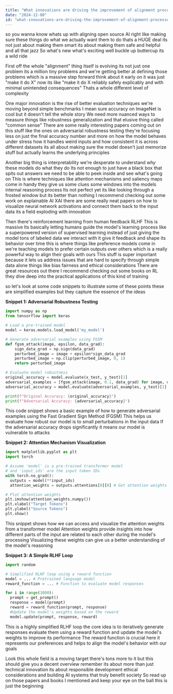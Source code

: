 ```yaml
---
title: "What innovations are driving the improvement of alignment processes for open-source AI models?"
date: "2024-12-08"
id: "what-innovations-are-driving-the-improvement-of-alignment-processes-for-open-source-ai-models"
---
```


 so you wanna know whats up with aligning open source AI right  like making sure these things do what we actually want them to do thats a HUGE deal  its not just about making them smart its about making them safe and helpful and all that jazz  So what's new what's exciting  well buckle up buttercup its a wild ride

First off  the whole "alignment" thing itself is evolving  its not just one problem its a million tiny problems  and we're getting better at defining those problems which is a massive step forward  think about it  early on it was just  "make it do X"  now its like  "make it do X reliably  safely  explicably and with minimal unintended consequences"  Thats a whole different level of complexity

One major innovation is the rise of better evaluation techniques  we're moving beyond simple benchmarks  I mean sure accuracy on ImageNet is cool but it doesn't tell the whole story  We need more nuanced ways to measure things like robustness  generalization  and that elusive thing called "common sense"  There are some really interesting papers coming out on this  stuff like the ones on adversarial robustness testing  they're focusing less on just the final accuracy number and more on how the model behaves under stress  how it handles weird inputs  and how consistent it is across different datasets its all about making sure the model doesn't just memorize stuff but actually learns the underlying principles

Another big thing is interpretability  we're desperate to understand *why* these models do what they do  Its not enough to just have a black box that spits out answers  we need to be able to peek inside and see what's going on  This is where techniques like attention mechanisms and saliency maps come in handy  they give us some clues  some windows into the models internal reasoning process   Its not perfect yet  its like looking through a frosted window  but its better than nothing  I recommend checking out some work on explainable AI  XAI  there are some really neat papers on how to visualize neural network activations and connect them back to the input data  its a field exploding with innovation

Then there's reinforcement learning from human feedback RLHF  This is massive  Its basically letting humans guide the model's learning process  like a superpowered version of supervised learning  instead of just giving the model tons of labeled data  we interact with it  give it feedback  and shape its behavior over time  this is where things like preference models come in  we're teaching models to prefer certain outputs over others which is a really powerful way to align their goals with ours   This stuff is super important because it lets us address issues that are hard to specify through simple data alone things like bias  fairness  and ethical considerations  There are great resources out there  I recommend checking out some books on RL  they dive deep into the practical applications of this kind of training

 so let's look at some code snippets to illustrate some of these points  these are simplified examples but they capture the essence of the ideas

**Snippet 1: Adversarial Robustness Testing**

```python
import numpy as np
from tensorflow import keras

# Load a pre-trained model
model = keras.models.load_model('my_model')

# Generate adversarial examples using FGSM
def fgsm_attack(image, epsilon, data_grad):
    sign_data_grad = np.sign(data_grad)
    perturbed_image = image + epsilon*sign_data_grad
    perturbed_image = np.clip(perturbed_image, 0, 1)
    return perturbed_image

# Evaluate model robustness
original_accuracy = model.evaluate(x_test, y_test)[1]
adversarial_examples = [fgsm_attack(image, 0.1, data_grad) for image, data_grad in zip(x_test, data_grads)]
adversarial_accuracy = model.evaluate(adversarial_examples, y_test)[1]

print(f"Original Accuracy: {original_accuracy}")
print(f"Adversarial Accuracy: {adversarial_accuracy}")
```

This code snippet shows a basic example of how to generate adversarial examples using the Fast Gradient Sign Method (FGSM)  This helps us evaluate how robust our model is to small perturbations in the input data  If the adversarial accuracy drops significantly  it means our model is vulnerable to attacks


**Snippet 2: Attention Mechanism Visualization**

```python
import matplotlib.pyplot as plt
import torch

# Assume 'model' is a pre-trained transformer model
# and 'input_ids' are the input token IDs
with torch.no_grad():
  outputs = model(**input_ids)
  attention_weights = outputs.attentions[0][0] # Get attention weights from first layer first head

# Plot attention weights
plt.imshow(attention_weights.numpy())
plt.xlabel("Target Tokens")
plt.ylabel("Source Tokens")
plt.show()

```

This snippet shows how we can access and visualize the attention weights from a transformer model  Attention weights provide insights into how different parts of the input are related to each other during the model's processing  Visualizing these weights can give us a better understanding of the model's reasoning

**Snippet 3: A Simple RLHF Loop**

```python
import random

# Simplified RLHF loop using a reward function
model = ... # Pretrained language model
reward_function = ... # Function to evaluate model responses

for i in range(1000):
  prompt = get_prompt()
  response = model(prompt)
  reward = reward_function(prompt, response)
  #Update the model's weights based on the reward
  model.update(prompt, response, reward) 

```

This is a highly simplified RLHF loop  the core idea is to iteratively generate responses  evaluate them using a reward function and update the model's weights to improve its performance  The reward function is crucial here  it represents our preferences and helps to align the model's behavior with our goals


Look  this whole field is a moving target  there's tons more to it  but this should give you a decent overview  remember its about more than just technical innovation  its about responsible development  ethical considerations  and building AI systems that truly benefit society  So read up on those papers and books I mentioned  and keep your eye on the ball  this is just the beginning
